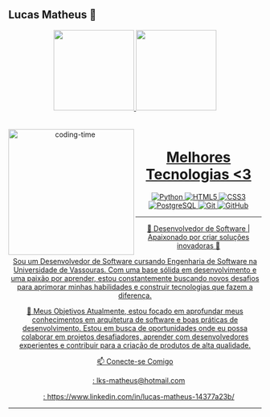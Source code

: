 ## Lucas Matheus 👋
<div>
  
<div align="center">
  <a href="https://github.com/lucasmatheuz">
  <img height="160em" src="https://github-readme-stats.vercel.app/api?username=lucasmatheuz&theme=dark&hide_border=true"/>
  <img height="160em" src="https://github-readme-stats.vercel.app/api/top-langs/?username=lucasmatheuz&layout=compact&langs_count=7&theme=dark&hide_border=true"/>
  </div>
 

</div>

<br>
<div  align="center"> 
  <div style="display: inline_block"><br>
    <img align="left" height="250" alt="coding-time" src="code.gif">
    <h1 align="center"> Melhores Tecnologias <3</h1>

![Python](https://img.shields.io/badge/-Python-black?style=flat-square&logo=python)
![HTML5](https://img.shields.io/badge/-HTML5-E34F26?style=flat-square&logo=html5&logoColor=white)
![CSS3](https://img.shields.io/badge/-CSS3-1572B6?style=flat-square&logo=css3)
![PostgreSQL](https://img.shields.io/badge/-PostgreSQL-black?style=flat-square&logo=postgresql)
![Git](https://img.shields.io/badge/-Git-black?style=flat-square&logo=git)
![GitHub](https://img.shields.io/badge/-GitHub-181717?style=flat-square&logo=github)

<hr>

🔹 Desenvolvedor de Software | Apaixonado por criar soluções inovadoras 🔹

Sou um Desenvolvedor de Software cursando Engenharia de Software na Universidade de Vassouras. Com uma base sólida em desenvolvimento e uma paixão por aprender, estou constantemente buscando novos desafios para aprimorar minhas habilidades e construir tecnologias que fazem a diferença.

🎯 Meus Objetivos
Atualmente, estou focado em aprofundar meus conhecimentos em arquitetura de software e boas práticas de desenvolvimento. Estou em busca de oportunidades onde eu possa colaborar em projetos desafiadores, aprender com desenvolvedores experientes e contribuir para a criação de produtos de alta qualidade.

📫 Conecte-se Comigo
<div>
<img src="https://github.com/lucasmatheuz/lucasmatheuz/assets/38428386/20232ad1-38ed-4f51-8a42-c490b7975595" width="15px"/>: lks-matheus@hotmail.com

<img src="https://github.com/lucasmatheuz/lucasmatheuz/assets/38428386/391eb101-d278-4812-a5c2-9a0634b555b6" width="15px"/>: https://www.linkedin.com/in/lucas-matheus-14377a23b/
</div>
<hr>
   </div>
